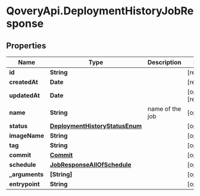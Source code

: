 # QoveryApi.DeploymentHistoryJobResponse

## Properties

Name | Type | Description | Notes
------------ | ------------- | ------------- | -------------
**id** | **String** |  | [readonly] 
**createdAt** | **Date** |  | [readonly] 
**updatedAt** | **Date** |  | [optional] [readonly] 
**name** | **String** | name of the job | [optional] 
**status** | [**DeploymentHistoryStatusEnum**](DeploymentHistoryStatusEnum.md) |  | [optional] 
**imageName** | **String** |  | [optional] 
**tag** | **String** |  | [optional] 
**commit** | [**Commit**](Commit.md) |  | [optional] 
**schedule** | [**JobResponseAllOfSchedule**](JobResponseAllOfSchedule.md) |  | [optional] 
**_arguments** | **[String]** |  | [optional] 
**entrypoint** | **String** |  | [optional] 



